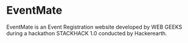 # EventMate
EventMate is an Event Registration website developed by WEB GEEKS during a hackathon STACKHACK 1.0 conducted by Hackerearth.
